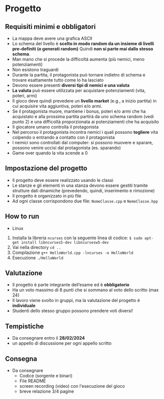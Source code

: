 # Progetto

## Requisiti minimi e obbligatori
- La mappa deve avere una grafica ASCII
- Lo schema del livello è **scelto in modo random da un insieme di livelli pre-definiti (o generati random)**
    Quindi **non si parte mai dallo stesso schema**.
- Man mano che si procede la difficoltà aumenta (più nemici, meno potenziamenti)
- Non esistono traguardi
- Durante la partita, il protagonista può tornare indietro di schema e trovare esattamente tutto come lo ha lasciato
- Devono essere presenti **diversi tipi di nemici e una valuta**
- **La valuta** può essere utilizzata per acquistare potenziamenti (vita, poteri, armi)
- Il gioco deve quindi prevedere un **livello market** (e.g., a inizio partita) in cui acquisire vita aggiuntiva, poteri e/o armi.
- Se il protagonista muore, mantiene i bonus, poteri e/o armi che ha acquistato e
alla prossima partita partirà da uno schema random (vedi punto 2) e una difficoltà
proporzionata ai potenziamenti che ha acquisito
- Il giocatore umano controlla il protagonista
- Nel percorso il protagonista incontra nemici i quali possono **togliere** vita
colpendo o entrando a contatto con il protagonista
- I nemici sono controllati dal computer: si possono muovere e sparare, possono
venire uccisi dal protagonista (es. sparando)
- Game over quando la vita scende a 0

## Impostazione del progetto
- Il progetto deve essere realizzato usando le classi
- Le stanze e gli elementi in una stanza devono essere gestiti tramite strutture dati dinamiche (prevedendo, quindi, inserimento e rimozione)
- Il progetto è organizzato in più file
- Ad ogni classe corrispondono due file: `NomeClasse.cpp` e `NomeClasse.hpp`

## How to run
- Linux
1. Installa la libreria `ncurses` con la seguente linea di codice:
    `$ sudo apt-get install libncurses5-dev libncursesw5-dev`
2. Vai nella directory
    `cd ..`
3. Compilazione
    `g++ HelloWorld.cpp -lncurses -o HelloWorld`
4. Esecuzione
    `./HelloWorld`


## Valutazione
- Il progetto è parte integrante dell’esame ed è **obbligatorio**
- Ha un voto massimo di 8 punti che si sommano al voto dello scritto (max 24)
- Il lavoro viene svolto in gruppi, ma la valutazione del progetto è **individuale**
- Studenti dello stesso gruppo possono prendere voti diversi!

## Tempistiche
- Da consegnare entro il **28/02/2024**
- un appello di discussione per ogni appello scritto

## Consegna
- Da consegnare
    - Codice (sorgente e binari)
    - File README
    - screen recording (video) con l'esecuzione del gioco
    - breve relazione 3/4 pagine